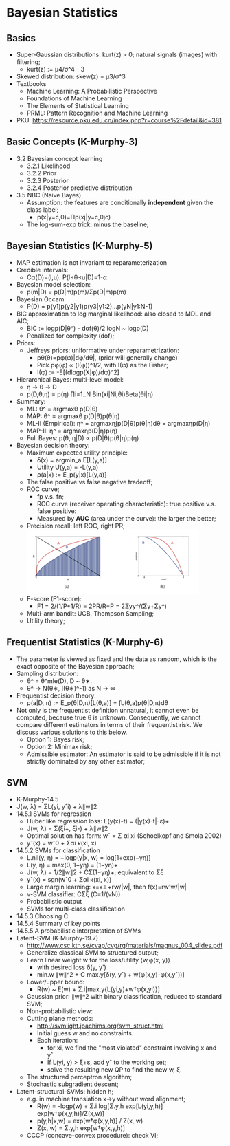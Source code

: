 # Bayesian Statistics

## Basics
- Super-Gaussian distributions: kurt(z) > 0; natural signals (images) with filtering;
	- kurt(z) := μ4/σ^4 - 3
- Skewed distribution: skew(z) = μ3/σ^3
- Textbooks
	- Machine Learning: A Probabilistic Perspective
	- Foundations of Machine Learning
	- The Elements of Statistical Learning
	- PRML: Pattern Recognition and Machine Learning
- PKU: https://resource.pku.edu.cn/index.php?r=course%2Fdetail&id=381

## Basic Concepts (K-Murphy-3)
- 3.2 Bayesian concept learning
	- 3.2.1 Likelihood
	- 3.2.2 Prior
	- 3.2.3 Posterior
	- 3.2.4 Posterior predictive distribution
- 3.5 NBC (Naive Bayes)
	- Assumption: the features are conditionally **independent** given the class label;
		- p(x|y=c,θ)=Πp(xj|y=c,θjc)
	- The log-sum-exp trick: minus the baseline;

## Bayesian Statistics (K-Murphy-5)
- MAP estimation is not invariant to reparameterization
- Credible intervals:
	- Cα(D)=(l,u): P(l≤θ≤u|D)=1-α
- Bayesian model selection:
	- p(m|D) = p(D|m)p(m)/Σp(D|m)p(m)
- Bayesian Occam:
	- P(D) = p(y1)p(y2|y1)p(y3|y1:2)...p(yN|y1:N-1)
- BIC approximation to log marginal likelihood: also closed to MDL and AIC;
	- BIC := logp(D|θ^) - dof(θ)/2 logN ~ logp(D)
	- Penalized for complexity (dof);
- Priors:
	- Jeffreys priors: uniformative under reparametrization:
		- pθ(θ)=pφ(φ)|dφ/dθ|, (prior will generally change)
		- Pick pφ(φ) ∝ (I(φ))^1/2, with I(φ) as the Fisher;
		- I(φ) := -E[(dlogp(X|φ)/dφ)^2]
- Hierarchical Bayes: multi-level model:
	- η -> θ -> D
	- p(D,θ,η) = p(η) ∏i=1..N Bin(xi|Ni,θi)Beta(θi|η)
- Summary:
	- ML: θ^ = argmaxθ p(D|θ)
	- MAP: θ^ = argmaxθ p(D|θ)p(θ|η)
	- ML-II (Empirical): η^ = argmaxη∫p(D|θ)p(θ|η)dθ = argmaxηp(D|η)
	- MAP-II: η^ = argmaxηp(D|η)p(η)
	- Full Bayes: p(θ, η|D) ∝ p(D|θ)p(θ|η)p(η)	
- Bayesian decision theory:
	- Maximum expected utility principle:
		- δ(x) = argmin_a E[L(y,a)]
		- Utility U(y,a) = -L(y,a)
		- ρ(a|x) := E_p(y|x)[L(y,a)]
	- The false positive vs false negative tradeoff;
	- ROC curve;
		- fp v.s. fn;
		- ROC curve (receiver operating characteristic): true positive v.s. false positive:
		- Measured by **AUC** (area under the curve): the larger the better;
	- Precision recall: left ROC, right PR;
		<img src="/Probabilistic/images/basics/roc.png" alt="drawing" width="400"/>
	- F-score (F1-score):
		- F1 = 2/(1/P+1/R) = 2PR/R+P = 2Σyy^/(Σy+Σy^)
	- Multi-arm bandit: UCB, Thompson Sampling;
	- Utility theory;

## Frequentist Statistics (K-Murphy-6)
- The parameter is viewed as fixed and the data as random, which is the exact opposite of the Bayesian approach;
- Sampling distribution:
	- θ^ = θ^mle(D), D ~ θ∗.
	- θ^ -> N(θ∗, I(θ∗)^-1) as N -> ∞
- Frequentist decision theory:
	- ρ(a|D, π) := E_p(θ|D,π)[L(θ,a)] = ∫L(θ,a)p(θ|D,π)dθ
- Not only is the frequentist definition unnatural, it cannot even be computed, because true θ is unknown. Consequently, we cannot compare different estimators in terms of their frequentist risk. We discuss various solutions to this below.
	- Option 1: Bayes risk;
	- Option 2: Minimax risk;
	- Admissible estimator: An estimator is said to be admissible if it is not strictly dominated by any other estimator;

## SVM
- K-Murphy-14.5
- J(w, λ) = ΣL(yi, yˆi) + λ∥w∥2
- 14.5.1 SVMs for regression
	- Huber like regression loss: E(y(x)-t) = (|y(x)-t|-ε)+
	- J(w, λ) = Σ(ξi+, ξi-) + λ∥w∥2
	- Optimal solution has form: wˆ = Σ αi xi (Schoelkopf and Smola 2002)
	- yˆ(x) = wˆ0 + Σαi κ(xi, x)
- 14.5.2 SVMs for classification
	- L.nll(y, η) = −logp(y|x, w) = log[1+exp(−yη)]
	- L(y, η) = max(0, 1−yη) = (1−yη)+
	- J(w, λ) = 1/2∥w∥2 + CΣ(1−yη)+; equivalent to Σξ
	- yˆ(x) = sgn(wˆ0 + Σαi κ(xi, x))
	- Large margin learning: x=x⊥+rw/|w|, then f(x)=rw'w/|w|
	- ν-SVM classifier: CΣξ (C=1/(νN))
	- Probabilistic output
	- SVMs for multi-class classification
- 14.5.3 Choosing C
- 14.5.4 Summary of key points
- 14.5.5 A probabilistic interpretation of SVMs
- Latent-SVM (K-Murphy-19.7)
	- http://www.csc.kth.se/cvap/cvg/rg/materials/magnus_004_slides.pdf
	- Generalize classical SVM to structured output;
	- Learn linear weight w for the loss/utility ⟨w,φ(x, y)⟩
		- with desired loss δ(y, y')
		- min.w ∥w∥^2 + C max.y[δ(y, yˆ) + w(φ(x,y)-φ(x,yˆ))]
	- Lower/upper bound:
		- R(w) ~ E(w) + Σ.i[max.y{L(yi,y)+w†φ(x,yi)}]
	- Gaussian prior: ∥w∥^2 with binary classification, reduced to standard SVM;
	- Non-probabilistic view:
	- Cutting plane methods:
		- http://svmlight.joachims.org/svm_struct.html
		- Initial guess w and no constraints.
		- Each iteration:
			- for xi, we find the "most violated" constraint involving x and yˆ.
			- If L(yi, y) > ξ+ε, add yˆ to the working set;
			- solve the resulting new QP to find the new w, ξ.
	- The structured perceptron algorithm;
	- Stochastic subgradient descent;
- Latent-structural-SVMs: hidden h;
	- e.g. in machine translation x->y without word alignment;
		- R(w) = -logp(w) + Σ.i log[Σ.y,h exp[L(yi,y,h)] exp[w†φ(x,y,h)]/Z(x,w)]
		- p(y,h|x,w) = exp[w†φ(x,y,h)] / Z(x, w)
		- Z(x, w) = Σ.y,h exp[w†φ(x,y,h)]
	- CCCP (concave-convex procedure): check VI;